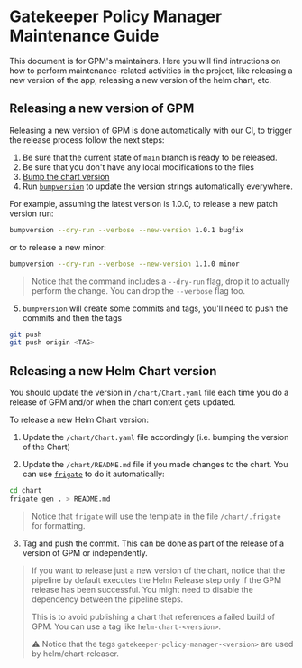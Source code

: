 # Gatekeeper Policy Manager Maintenance Guide

This document is for GPM's maintainers. Here you will find intructions on how to perform maintenance-related activities in the project, like releasing a new version of the app, releasing a new version of the helm chart, etc.

## Releasing a new version of GPM

Releasing a new version of GPM is done automatically with our CI, to trigger the release process follow the next steps:

1. Be sure that the current state of `main` branch is ready to be released.
2. Be sure that you don't have any local modifications to the files
3. [Bump the chart version](#releasing-a-new-helm-chart-version)
4. Run [`bumpversion`](https://github.com/c4urself/bump2version/#installation) to update the version strings automatically everywhere.

For example, assuming the latest version is 1.0.0, to release a new patch version run:

```bash
bumpversion --dry-run --verbose --new-version 1.0.1 bugfix
```

or to release a new minor:

```bash
bumpversion --dry-run --verbose --new-version 1.1.0 minor
```

> Notice that the command includes a `--dry-run` flag, drop it to actually perform the change. You can drop the `--verbose` flag too.

5. `bumpversion` will create some commits and tags, you'll need to push the commits and then the tags

```bash
git push
git push origin <TAG>
```

## Releasing a new Helm Chart version

You should update the version in `/chart/Chart.yaml` file each time you do a release of GPM and/or when the chart content gets updated.

To release a new Helm Chart version:

1. Update the `/chart/Chart.yaml` file accordingly (i.e. bumping the version of the Chart)

2. Update the `/chart/README.md` file if you made changes to the chart. You can use [`frigate`](https://frigate.readthedocs.io/) to do it automatically:

```bash
cd chart
frigate gen . > README.md
```

> Notice that `frigate` will use the template in the file `/chart/.frigate` for formatting.

3. Tag and push the commit. This can be done as part of the release of a version of GPM or independently.

> If you want to release just a new version of the chart, notice that the pipeline by default executes the Helm Release step only if the GPM release has been successful. You might need to disable the dependency between the pipeline steps.
>
> This is to avoid publishing a chart that references a failed build of GPM.
> You can use a tag like `helm-chart-<version>`.
>
> ⚠️ Notice that the tags `gatekeeper-policy-manager-<version>` are used by helm/chart-releaser.
